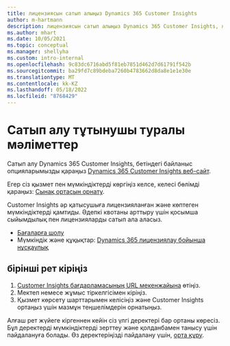 ```yaml
---
title: лицензиясын сатып алыңыз Dynamics 365 Customer Insights
author: m-hartmann
description: лицензиясын сатып алыңыз Dynamics 365 Customer Insights, жүйеге кіріп, қолданбамен танысыңыз.
ms.author: mhart
ms.date: 10/05/2021
ms.topic: conceptual
ms.manager: shellyha
ms.custom: intro-internal
ms.openlocfilehash: 9c83dc6716abd5f81eb7851d462d7d61791f542b
ms.sourcegitcommit: ba29fd7c89bdeba7260b4783662d8da8e1e1e30e
ms.translationtype: MT
ms.contentlocale: kk-KZ
ms.lasthandoff: 05/18/2022
ms.locfileid: "8768429"
---
```

# <a name="purchase-customer-insights"></a>Сатып алу тұтынушы туралы мәліметтер

Сатып алу Dynamics 365 Customer Insights, бетіндегі байланыс опцияларымызды қараңыз [Dynamics 365 Customer Insights веб-сайт](https://dynamics.microsoft.com/ai/customer-insights/).

Егер сіз қызмет пен мүмкіндіктерді көргіңіз келсе, келесі бөлімді қараңыз: [Сынақ ортасын орнату](trial-signup.md).

Customer Insights әр қатысушыға лицензияланған және көптеген мүмкіндіктерді қамтиды. Әдепкі квотаны арттыру үшін қосымша сыйымдылық пен лицензияларды сатып ала аласыз.
- [Бағаларға шолу](https://dynamics.microsoft.com/ai/customer-insights/pricing/)
- Мүмкіндік және құқықтар: [Dynamics 365 лицензиялау бойынша нұсқаулық](https://go.microsoft.com/fwlink/?LinkId=866544)

## <a name="sign-in-for-the-first-time"></a>бірінші рет кіріңіз

1. [Customer Insights бағдарламасының URL мекенжайына](https://home.ci.ai.dynamics.com) өтіңіз.
1. Мектеп немесе жұмыс тіркелгісімен кіріңіз.
1. Қызмет көрсету шарттарымен келісіңіз және Customer Insights ортаңыз үшін мазмұн теңшелімдерін орнатыңыз.

Алғаш рет жүйеге кіргеннен кейін сіз үлгі деректері бар ортаны көресіз. Бұл деректерді мүмкіндіктерді зерттеу және қолданбамен танысу үшін пайдалануға болады. Өз деректеріңізді пайдалану үшін, [орта құру](create-environment.md).
